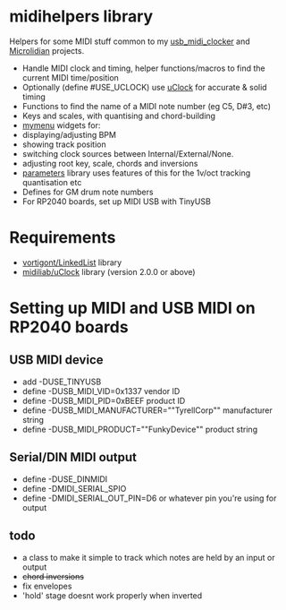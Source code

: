 # midihelpers library

Helpers for some MIDI stuff common to my [usb_midi_clocker](https://github.com/doctea/usb_midi_clock) and [Microlidian](https://github.com/doctea/Microlidian) projects.

- Handle MIDI clock and timing, helper functions/macros to find the current MIDI time/position
- Optionally (define #USE_UCLOCK) use [uClock](https://github.com/midilab/uClock) for accurate & solid timing
- Functions to find the name of a MIDI note number (eg C5, D#3, etc)
- Keys and scales, with quantising and chord-building
- [mymenu](https://github.com/doctea/mymenu) widgets for:
 - displaying/adjusting BPM
 - showing track position
 - switching clock sources between Internal/External/None.
 - adjusting root key, scale, chords and inversions
- [parameters](https://github.com/doctea/parameters) library uses features of this for the 1v/oct tracking quantisation etc
- Defines for GM drum note numbers
- For RP2040 boards, set up MIDI USB with TinyUSB

# Requirements

- [vortigont/LinkedList](https://github.com/vortigont/LinkedList) library
- [midiliab/uClock](https://github/midilab/uClock) library (version 2.0.0 or above)

# Setting up MIDI and USB MIDI on RP2040 boards

## USB MIDI device

- add -DUSE_TINYUSB
- define -DUSB_MIDI_VID=0x1337 vendor ID
- define -DUSB_MIDI_PID=0xBEEF product ID
- define -DUSB_MIDI_MANUFACTURER="\"TyrellCorp\"" manufacturer string
- define -DUSB_MIDI_PRODUCT="\"FunkyDevice\"" product string

## Serial/DIN MIDI output

- define -DUSE_DINMIDI
- define -DMIDI_SERIAL_SPIO
- define -DMIDI_SERIAL_OUT_PIN=D6 or whatever pin you're using for output

## todo

- a class to make it simple to track which notes are held by an input or output
- ~~chord inversions~~
- fix envelopes
 - 'hold' stage doesnt work properly when inverted
